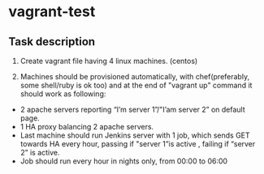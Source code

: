 # vagrant-test

## Task description

1. Create vagrant file having 4 linux machines. (centos)

2. Machines should be provisioned automatically, with chef(preferably, some shell/ruby is ok too) and at the end of "vagrant up" command it should work as following:

- 2 apache servers reporting “I’m server 1”/"I’am server 2” on default page.
- 1 HA proxy balancing 2 apache servers.
- Last machine should run Jenkins server with 1 job, which sends GET towards HA every hour, passing if "server 1”is active , failing if “server 2” is active. 
- Job should run every hour in nights only, from 00:00 to 06:00
